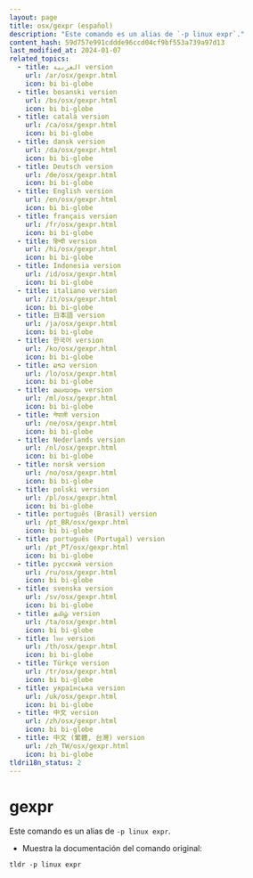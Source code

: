 ```yaml
---
layout: page
title: osx/gexpr (español)
description: "Este comando es un alias de `-p linux expr`."
content_hash: 59d757e991cddde96ccd04cf9bf553a739a97d13
last_modified_at: 2024-01-07
related_topics:
  - title: العربية version
    url: /ar/osx/gexpr.html
    icon: bi bi-globe
  - title: bosanski version
    url: /bs/osx/gexpr.html
    icon: bi bi-globe
  - title: català version
    url: /ca/osx/gexpr.html
    icon: bi bi-globe
  - title: dansk version
    url: /da/osx/gexpr.html
    icon: bi bi-globe
  - title: Deutsch version
    url: /de/osx/gexpr.html
    icon: bi bi-globe
  - title: English version
    url: /en/osx/gexpr.html
    icon: bi bi-globe
  - title: français version
    url: /fr/osx/gexpr.html
    icon: bi bi-globe
  - title: हिन्दी version
    url: /hi/osx/gexpr.html
    icon: bi bi-globe
  - title: Indonesia version
    url: /id/osx/gexpr.html
    icon: bi bi-globe
  - title: italiano version
    url: /it/osx/gexpr.html
    icon: bi bi-globe
  - title: 日本語 version
    url: /ja/osx/gexpr.html
    icon: bi bi-globe
  - title: 한국어 version
    url: /ko/osx/gexpr.html
    icon: bi bi-globe
  - title: ລາວ version
    url: /lo/osx/gexpr.html
    icon: bi bi-globe
  - title: മലയാളം version
    url: /ml/osx/gexpr.html
    icon: bi bi-globe
  - title: नेपाली version
    url: /ne/osx/gexpr.html
    icon: bi bi-globe
  - title: Nederlands version
    url: /nl/osx/gexpr.html
    icon: bi bi-globe
  - title: norsk version
    url: /no/osx/gexpr.html
    icon: bi bi-globe
  - title: polski version
    url: /pl/osx/gexpr.html
    icon: bi bi-globe
  - title: português (Brasil) version
    url: /pt_BR/osx/gexpr.html
    icon: bi bi-globe
  - title: português (Portugal) version
    url: /pt_PT/osx/gexpr.html
    icon: bi bi-globe
  - title: русский version
    url: /ru/osx/gexpr.html
    icon: bi bi-globe
  - title: svenska version
    url: /sv/osx/gexpr.html
    icon: bi bi-globe
  - title: தமிழ் version
    url: /ta/osx/gexpr.html
    icon: bi bi-globe
  - title: ไทย version
    url: /th/osx/gexpr.html
    icon: bi bi-globe
  - title: Türkçe version
    url: /tr/osx/gexpr.html
    icon: bi bi-globe
  - title: українська version
    url: /uk/osx/gexpr.html
    icon: bi bi-globe
  - title: 中文 version
    url: /zh/osx/gexpr.html
    icon: bi bi-globe
  - title: 中文 (繁體, 台灣) version
    url: /zh_TW/osx/gexpr.html
    icon: bi bi-globe
tldri18n_status: 2
---
```

# gexpr

Este comando es un alias de `-p linux expr`.

- Muestra la documentación del comando original:

`tldr -p linux expr`

